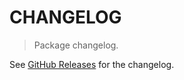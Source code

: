 # CHANGELOG

> Package changelog.

See [GitHub Releases](https://github.com/stdlib-js/stats-base-nanmskrange/releases) for the changelog.